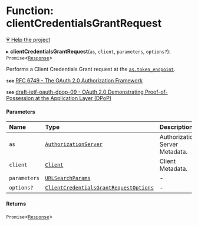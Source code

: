 # Function: clientCredentialsGrantRequest

[💗 Help the project](https://github.com/sponsors/panva)

▸ **clientCredentialsGrantRequest**(`as`, `client`, `parameters`, `options?`): `Promise`<[`Response`]( https://developer.mozilla.org/en-US/docs/Web/API/Response )\>

Performs a Client Credentials Grant request at the
[`as.token_endpoint`](../interfaces/AuthorizationServer.md#token_endpoint).

**`see`** [RFC 6749 - The OAuth 2.0 Authorization Framework](https://www.rfc-editor.org/rfc/rfc6749.html#section-4.4)

**`see`** [draft-ietf-oauth-dpop-09 - OAuth 2.0 Demonstrating Proof-of-Possession at the Application Layer (DPoP)](https://www.ietf.org/archive/id/draft-ietf-oauth-dpop-09.html#name-dpop-access-token-request)

#### Parameters

| Name | Type | Description |
| :------ | :------ | :------ |
| `as` | [`AuthorizationServer`](../interfaces/AuthorizationServer.md) | Authorization Server Metadata. |
| `client` | [`Client`](../interfaces/Client.md) | Client Metadata. |
| `parameters` | [`URLSearchParams`]( https://developer.mozilla.org/en-US/docs/Web/API/URLSearchParams ) | - |
| `options?` | [`ClientCredentialsGrantRequestOptions`](../interfaces/ClientCredentialsGrantRequestOptions.md) | - |

#### Returns

`Promise`<[`Response`]( https://developer.mozilla.org/en-US/docs/Web/API/Response )\>
